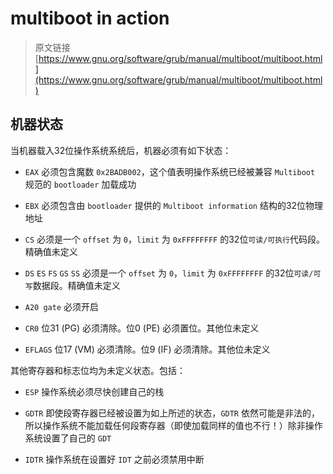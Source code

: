 # multiboot in action

> 原文链接 [https://www.gnu.org/software/grub/manual/multiboot/multiboot.html](https://www.gnu.org/software/grub/manual/multiboot/multiboot.html)

## 机器状态

当机器载入32位操作系统系统后，机器必须有如下状态：

- `EAX` 必须包含魔数 `0x2BADB002`，这个值表明操作系统已经被兼容 `Multiboot` 规范的 `bootloader` 加载成功

- `EBX` 必须包含由 `bootloader` 提供的 `Multiboot information` 结构的32位物理地址

- `CS` 必须是一个 `offset` 为 `0`，`limit` 为 `0xFFFFFFFF` 的32位`可读/可执行`代码段。精确值未定义

- `DS` `ES` `FS` `GS` `SS` 必须是一个 `offset` 为 `0`，`limit` 为 `0xFFFFFFFF` 的32位`可读/可写`数据段。精确值未定义

- `A20 gate` 必须开启

- `CR0` 位31 (PG) 必须清除。位0 (PE) 必须置位。其他位未定义

- `EFLAGS` 位17 (VM) 必须清除。位9 (IF) 必须清除。其他位未定义

其他寄存器和标志位均为未定义状态。包括：

- `ESP` 操作系统必须尽快创建自己的栈

- `GDTR` 即使段寄存器已经被设置为如上所述的状态，`GDTR` 依然可能是非法的，所以操作系统不能加载任何段寄存器（即使加载同样的值也不行！）除非操作系统设置了自己的 `GDT`

- `IDTR` 操作系统在设置好 `IDT` 之前必须禁用中断
